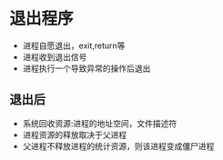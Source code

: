 # 退出程序
- 进程自愿退出，exit,return等
- 进程收到退出信号
- 进程执行一个导致异常的操作后退出

## 退出后
- 系统回收资源:进程的地址空间，文件描述符
- 进程资源的释放取决于父进程
- 父进程不释放进程的统计资源，则该进程变成僵尸进程

